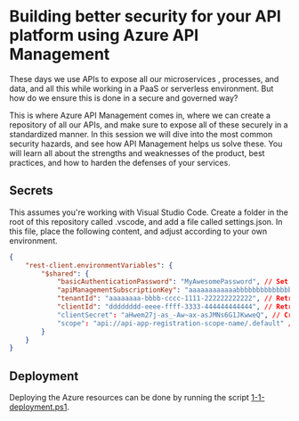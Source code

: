 # Building better security for your API platform using Azure API Management

These days we use APIs to expose all our microservices , processes, and data, and all this while working in a PaaS or serverless environment. But how do we ensure this is done in a secure and governed way?

This is where Azure API Management comes in, where we can create a repository of all our APIs, and make sure to expose all of these securely in a standardized manner. In this session we will dive into the most common security hazards, and see how API Management helps us solve these. You will learn all about the strengths and weaknesses of the product, best practices, and how to harden the defenses of your services.

## Secrets

This assumes you're working with Visual Studio Code. Create a folder in the root of this repository called .vscode, and add a file called settings.json. In this file, place the following content, and adjust according to your own environment.

```json
{
    "rest-client.environmentVariables": {
        "$shared": {
            "basicAuthenticationPassword": "MyAwesomePassword", // Set any password you like, do this before deployment as it will be dynamically retrieved from the deployment script.
            "apiManagementSubscriptionKey": "aaaaaaaaaaaabbbbbbbbbbbbbb111111111111", // Retrieve from API Management after deployment.
            "tenantId": "aaaaaaaa-bbbb-cccc-1111-222222222222", // Retrieve from Azure Active Directory on the Overview blade
            "clientId": "dddddddd-eeee-ffff-3333-444444444444", // Retrieve from Azure Active Directory after creating the app registrations described on https://bit.ly/api-management-oauth-aad.
            "clientSecret": "aHwem27j-as_-Aw~ax-asJMNs6G1JKwweQ", // Created during creating the app registrations described on https://bit.ly/api-management-oauth-aad.
            "scope": "api://api-app-registration-scope-name/.default" // Configured during creating the app registrations described on https://bit.ly/api-management-oauth-aad.
        }
    }
}
```

## Deployment

Deploying the Azure resources can be done by running the script [1-1-deployment.ps1](./Assets/Code/IaC/1-1-deployment.ps1).